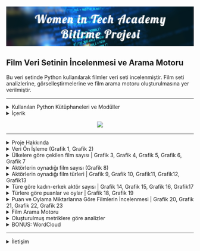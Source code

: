 <!--   my-header-img -->

<p align="center">
<!--   my-header-img -->
<img src="https://github.com/badicev/womenintech_python_bitirme_projesi/blob/main/Resimler/ProjeBanner.png" />
</p>


## Film Veri Setinin İncelenmesi ve Arama Motoru



Bu veri setinde Python kullanılarak filmler veri seti incelenmiştir.
Film seti analizlerine, görselleştirmelerine ve film arama motoru oluşturulmasına yer verilmiştir.


---

<details>
  <summary> Kullanılan Python Kütüphaneleri ve Modüller </summary>

### Kullanılan Python Kütüphaneleri ve Modüller 

* **patoliib**: Patool tarafından çeşitli arşiv formatları oluşturulabilir, ayıklanabilir, test edilebilir, listelenebilir, aranabilir, karşılaştırılabilir ve yeniden paketlenebilir. 
* **pandas**: pandas, hızlı, güçlü, esnek ve kullanımı kolay, Python programlama dili üzerine inşa edilen bir açık kaynak veri analizi ve işleme aracıdır.
* **missingno**:  Eksik verileri tanımlamak ve görselleştirmek için bir kütüphanedir.
* **numpy**: (*Numerical Python*) Çok boyutlu dizilerle ve matrislerle çalışmamızı sağlayan ve matematiksel işlemler yapabileceğimiz Python dili kütüphanesidir.
* **matplotlib**: Matplotlib, Python'da statik, animasyonlu ve etkileşimli görselleştirmeler oluşturmak için kapsamlı bir kitaplıktır. 
* **seaborn**: Seaborn, matplotlib tabanlı bir Python veri görselleştirme kitaplığıdır. Çekici ve bilgilendirici istatistiksel grafikler çizmek için üst düzey bir arayüz sağlar.
* **re**: Bu modül, Perl programlama dilinde bulunanlara benzer düzenli ifade eşleştirme işlemleri sağlar.
* **os**: Bu modül, işletim sistemine bağlı işlevselliği kullanmanın taşınabilir bir yolunu sağlar.
* **sklearn**: Tahmine dayalı veri analizi için basit ve verimli araçlar sağlayan bir kütüphanedir.
* **ipywidgets**:Jupyter Widgets Jupyter not defterleri için etkileşimli tarayıcı kontrolleridir.
</details>



<details>
  <summary> İçerik </summary>
  
### İçerik
 
 1-) Kullanılan Kütüphaneler ve Modüller

*2-) Veri Seti ve Değişkenler*

*3-) Dosyanın Hazır Hale Getirilmesi*

*4-) Veri Ön İşleme*

*5-) Ülkelere göre çekilen film sayısı*

*6-) Aktörlerin oynadığı film sayısı*   

*7-) Aktörlerin oynadığı film türleri* 

*8-) Ülkelere göre hangi tür filmlerin çekilmiş?*

*9-) Türe göre kadın-erkek aktör sayısı*

*10-) Ülkelere göre puanlar*

*11-) Türlere göre puanlar*

*12-) Puan ve Oylama Miktarlarına Göre Filmlerin İncelenmesi*

*13-) Film Arama Motoru* 

*14-) Oluşturulmuş metriklere göre analizler*  
</details>

<p align="center">
<!--   my-header-img -->
<img src="https://github.com/badicev/womenintech_python_bitirme_projesi/blob/main/Resimler/underthemoon.gif" />
</p>

---

<details>
  <summary> Proje Hakkında </summary>

Bu projede 8 farklı veri seti kullanılarak filmler hakkında detaylı bir analiz yapılmıştır. Ek olarak küçük bir film arama motoru yapılmıştır.
SistersLab’in Toplum Gönüllüleri Vakfı (TOG) tarafından desteklenen Women in Tech Academy proje katılımcılarından biri olarak akademi bitirme projem olarak hazırlanmıştır. Bu çalışma, ilerleyen aşamalarda daha büyük bir veriyle yapacağım film öneri sistemine çalışma hazırlığı niteliği de taşımaktadır.


*Veri setlerinden ve içeriğinden kısaca bahsedeceğim.*

__rating.csv__ (1)

* *rank:* Filmin puanını göstermektedir.

* *votes:* Filmin aldığı oy sayısını göstermektedir.

* *distribution:* Oyların dağılımını göstermektedir.

__prodcompanies.csv__ (2)

* *movieid:* Filmlere ait benzersiz kodu ifade etmektedir.

* *name:* Filmi üreten şirketin adını ifade etmektedir.

__movies2actors.csv__ (3)

* *movieid:* Filmlere ait benzersiz kodu ifade etmektedir.

* *actorid:* Aktörlere ait benzersiz kodu ifade etmektedir.

* *as_character:* Oyuncunun hangi karakter rolünde oynadığını göstermektedir.

* *leading:* Roller sırasında kaçıncı sırada olduğunu ifade etmektedir.

__movies.csv__ (4)

* *movieid:* Filmlere ait benzersiz kodu ifade etmektedir.

* *title:* Filmlerin başlığını yani ismini ifade etmektedir.

* *year:* Filmin yayınlandığı yılı ifade etmektedir.

__languages.csv__ (5)

* *movieid:* Filmlere ait benzersiz kodu ifade etmektedir.

* *language:* Filmin hangi dillere uyarlandığını ifade etmektedir.

__genres.csv__ (6)

* *movieid*: Filmlere ait benzersiz kodu ifade etmektedir.

* *genre*: Filmin türünü ifade etmektedir.

__countries.csv__ (7)

* *movieid:* Filmlere ait benzersiz kodu ifade etmektedir.

* *country:* Filmi yapan ülkeyi ifade etmektedir.

__actors.csv__ (8)

* *actorid:* Aktörlere ait benzersiz kodu ifade etmektedir.

* *name:* Aktörlerin adını ve soyadını göstermektedir.

* *sex:* Aktörlerin cinsiyetini göstermektedir.


---

</details>

<details><summary>Veri Ön İşleme (Grafik 1, Grafik 2)</summary>

##   Verilerdeki eksiklikler ve bağlantıları tespit edildi.

## Grafik 1:
<p align="center">
<!--   my-header-img -->
<img src="https://github.com/badicev/womenintech_python_bitirme_projesi/blob/main/Resimler/1.png" />
</p>


## Grafik 2:
<p align="center">
<!--   my-header-img -->
<img src="https://github.com/badicev/womenintech_python_bitirme_projesi/blob/main/Resimler/2.png" />
</p>


</details>




 <details><summary> Ülkelere göre çekilen film sayısı | Grafik 3, Grafik 4, Grafik 5, Grafik 6, Grafik 7 </summary>


##   Yıllara göre film sayısını incelendi.


## Grafik 3:
<p align="center">
<!--   my-header-img -->
<img src="https://github.com/badicev/womenintech_python_bitirme_projesi/blob/main/Resimler/3.png" />
</p>

## Ülkelere göre film sayısı incelendi. 
  
## Grafik 4:
<p align="center">
<!--   my-header-img -->
<img src="https://github.com/badicev/womenintech_python_bitirme_projesi/blob/main/Resimler/4.png" />
</p>

##  İlk 10 ülkede çekilen film sayıları incelendi.

## Grafik 5:
<p align="center">
<!--   my-header-img -->
<img src="https://github.com/badicev/womenintech_python_bitirme_projesi/blob/main/Resimler/5.png" />
</p>

##  Hem ülkelere hem de yıllara göre film sayıları analiz edildi.

## Grafik 6:
<p align="center">
<!--   my-header-img -->
<img src="https://github.com/badicev/womenintech_python_bitirme_projesi/blob/main/Resimler/6.png" />
</p>

##  İlk 10 ülke için pie-chart ile gözlem yapıldı.
  
## Grafik 7:
<p align="center">
<!--   my-header-img -->
<img src="https://github.com/badicev/womenintech_python_bitirme_projesi/blob/main/Resimler/7.png" />
</p>


</details>


<details><summary>Aktörlerin oynadığı film sayısı (Grafik 8)</summary>

  
##  En çok filmde oynayan 20 oyuncu tespit edildi. 

  
## Grafik 8:
<p align="center">
<!--   my-header-img -->
<img src="https://github.com/badicev/womenintech_python_bitirme_projesi/blob/main/Resimler/8.png" />
</p>


</details>


<details><summary>Aktörlerin oynadığı film türleri | Grafik 9, Grafik 10, Grafik11, Grafik12, Grafik13</summary>

  
##  Film türleri puanlara göre ülkeler için ayrı ayrı analiz edildi.
  
## Grafik 9:
<p align="center">
<!--   my-header-img -->
<img src="https://github.com/badicev/womenintech_python_bitirme_projesi/blob/main/Resimler/9.png" />
</p>

  

## Grafik 10:
<p align="center">
<!--   my-header-img -->
<img src="https://github.com/badicev/womenintech_python_bitirme_projesi/blob/main/Resimler/10.png" />
</p>


## Grafik 11:
<p align="center">
<!--   my-header-img -->
<img src="https://github.com/badicev/womenintech_python_bitirme_projesi/blob/main/Resimler/11.png" />
</p>


## Grafik 12:
<p align="center">
<!--   my-header-img -->
<img src="https://github.com/badicev/womenintech_python_bitirme_projesi/blob/main/Resimler/12.png" />
</p>


 ##  Aktörlerin türlere göre cinsiyetleri analiz edildi.

##  Grafik 13:
<p align="center">
<!--   my-header-img -->
<img src="https://github.com/badicev/womenintech_python_bitirme_projesi/blob/main/Resimler/13.png" />
</p>


</details>

<details><summary>Türe göre kadın-erkek aktör sayısı | Grafik 14, Grafik 15, Grafik 16, Grafik17</summary>

  
##  Veri setinin küçük versiyonundaki dağılım incelendi. 
 
##  Grafik 14:
<p align="center">
<!--   my-header-img -->
<img src="https://github.com/badicev/womenintech_python_bitirme_projesi/blob/main/Resimler/14.png" />
</p>


##  Grafik 15:
<p align="center">
<!--   my-header-img -->
<img src="https://github.com/badicev/womenintech_python_bitirme_projesi/blob/main/Resimler/15.png" />
</p>


## Grafik 16:
<p align="center">
<!--   my-header-img -->
<img src="https://github.com/badicev/womenintech_python_bitirme_projesi/blob/main/Resimler/16.png" />
</p>

  
## Ülkelerin puan ve oy sayısına göre dağılımı incelendi. 

## Grafik 17:
<p align="center">
<!--   my-header-img -->
<img src="https://github.com/badicev/womenintech_python_bitirme_projesi/blob/main/Resimler/17.png" />
</p>



</details>

<details><summary>Türlere göre puanlar ve oylar | Grafik 18, Grafik 19</summary>

## Türlere göre puan sayıları incelendi.
  
## Grafik 18:
<p align="center">
<!--   my-header-img -->
<img src="https://github.com/badicev/womenintech_python_bitirme_projesi/blob/main/Resimler/18.png" />
</p>

  
#Türlere göre oy sayıları incelendi.

## Grafik 19:
<p align="center">
<!--   my-header-img -->
<img src="https://github.com/badicev/womenintech_python_bitirme_projesi/blob/main/Resimler/19.png" />
</p>



</details>

<details><summary>Puan ve Oylama Miktarlarına Göre Filmlerin İncelenmesi | Grafik 20, Grafik 21, Grafik 22, Grafik 23</summary>
  
 ## Oy sayısına göre dağılım incelendi.

## Grafik 20:
<p align="center">
<!--   my-header-img -->
<img src="https://github.com/badicev/womenintech_python_bitirme_projesi/blob/main/Resimler/20.png" />
</p>

##  Paun sayısına göre dağılım incelendi.

## Grafik 21:
<p align="center">
<!--   my-header-img -->
<img src="https://github.com/badicev/womenintech_python_bitirme_projesi/blob/main/Resimler/21.png" />
</p>

  
 ## İkisini beraber bir arada görmek için ve ilişkilerini inceleyebilmek için analiz yapıldı.
## Grafik 22:
<p align="center">
<!--   my-header-img -->
<img src="https://github.com/badicev/womenintech_python_bitirme_projesi/blob/main/Resimler/22.png" />
</p>

## Verimizde aykırı değerler var. Bunları çıkartıp dağılımlarını yeniden inceleyelim. Çok ciddi bir soruna neden olacak aykırı değerler olmadığı için iki şekilde de kullanabiliriz.
  
  
  
 ## Oy sayılarının kategorik haline göre puan dağılımı incelendi.
## Grafik 23:
<p align="center">
<!--   my-header-img -->
<img src="https://github.com/badicev/womenintech_python_bitirme_projesi/blob/main/Resimler/23.png" />
</p>

</details>

<details><summary>Film Arama Motoru</summary>
  
 ## Film arama motorundan bir görüntüsü:  
## Grafik 24:
<p align="center">
<!--   my-header-img -->
<img src="https://github.com/badicev/womenintech_python_bitirme_projesi/blob/main/Resimler/24-aramamotoru.png" />
</p>

</details>


 <details><summary>Oluşturulmuş metriklere göre analizler</summary>

 ## Kendi oluşturduğum bir metriğe göre ilk 10 film incelendi. 
  
 ## Grafik 25:
<p align="center">
<!--   my-header-img -->
<img src="https://github.com/badicev/womenintech_python_bitirme_projesi/blob/main/Resimler/26.png" />
</p>

  
 ## Ülkelerin oy sayısına göre dağılımı incelendi. 
 ## Grafik 26:
<p align="center">
<!--   my-header-img -->
<img src="https://github.com/badicev/womenintech_python_bitirme_projesi/blob/main/Resimler/ekstra2.png" />
</p>

  
 ## Distribution incelendi.
 ## Grafik 27:
<p align="center">
<!--   my-header-img -->
<img src="https://github.com/badicev/womenintech_python_bitirme_projesi/blob/main/Resimler/eksta2.png" />
</p>

  
 ## En popüler türler incelendi.
  
 ## Grafik 28:
<p align="center">
<!--   my-header-img -->
<img src="https://github.com/badicev/womenintech_python_bitirme_projesi/blob/main/Resimler/ekstra3.png" />
</p>


</details>


<details><summary>BONUS: WordCloud</summary>
  
 ## Başlıkta en çok kullanılan kelimeler tespit edildi.
## Grafik 30:
<p align="center">
<!--   my-header-img -->
<img src="https://github.com/badicev/womenintech_python_bitirme_projesi/blob/main/Resimler/25.png" />
</p>


</details>

</p>
</details>

---


<details><summary>İletişim</summary>

🦊 [Linkedin ](https://www.linkedin.com/in/basak-dilara-cevik/)

🦊 [Medium ](https://medium.com/@basakdilaracevik/)

🦊 [Diğer Repolarım ](https://github.com/badicev?tab=repositories)
  
  
  
  
---
  
  
                                                       💙💙💙Teşekkürler SistersLab!💙💙💙

